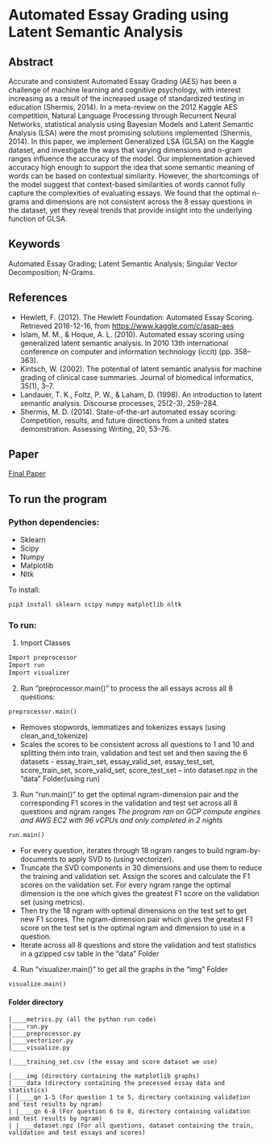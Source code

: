 # Automated Essay Grading using Latent Semantic Analysis

## Abstract

Accurate and consistent Automated Essay Grading (AES) has been a challenge of machine learning and cognitive psychology, 
with interest increasing as a result of the increased usage of standardized testing in education (Shermis, 2014). 
In a meta-review on the 2012 Kaggle AES competition, Natural Language Processing through Recurrent Neural Networks, 
statistical analysis using Bayesian Models and Latent Semantic Analysis (LSA) were the most promising solutions 
implemented (Shermis, 2014). In this paper, we implement Generalized LSA (GLSA) on the Kaggle dataset, 
and investigate the ways that varying dimensions and n-gram ranges influence the accuracy of the model. 
Our implementation achieved accuracy high enough to support the idea that some semantic meaning of words 
can be based on contextual similarity. However, the shortcomings of the model suggest that context-based similarities 
of words cannot fully capture the complexities of evaluating essays. We found that the optimal n-grams and dimensions 
are not consistent across the 8 essay questions in the dataset, yet they reveal trends that provide insight into the 
underlying function of GLSA.

## Keywords
Automated Essay Grading; Latent Semantic Analysis; Singular Vector Decomposition; N-Grams.

## References
* Hewlett, F. (2012). The Hewlett Foundation: Automated Essay Scoring. Retrieved 2018-12-16, from https://www.kaggle.com/c/asap-aes
* Islam, M. M., & Hoque, A. L. (2010). Automated essay scoring using generalized latent semantic analysis. In 2010 13th international conference on computer and information technology (iccit) (pp. 358–363).
* Kintsch, W. (2002). The potential of latent semantic analysis for machine grading of clinical case summaries. Journal of biomedical informatics, 35(1), 3–7.
* Landauer, T. K., Foltz, P. W., & Laham, D. (1998). An introduction to latent semantic analysis. Discourse processes, 25(2-3), 259–284.
* Shermis, M. D. (2014). State-of-the-art automated essay scoring: Competition, results, and future directions from a united states demonstration. Assessing Writing, 20, 53–76.

## Paper
[Final Paper](AES_paper.pdf)

## To run the program

### Python dependencies:

* Sklearn
* Scipy
* Numpy
* Matplotlib
* Nltk

To install:

```python
pip3 install sklearn scipy numpy matplotlib nltk
```
### To run:

1. Import Classes

```python
Import preprocessor
Import run
Import visualizer
```

2.	Run “preprocessor.main()” to process the all essays across all 8 questions:
```python
preprocessor.main()
```
*	Removes stopwords, lemmatizes and tokenizes essays (using clean_and_tokenize)
*	Scales the scores to be consistent across all questions to 1 and 10 and splitting them into train, validation and test set and then saving the 6 datasets - essay_train_set, essay_valid_set, essay_test_set, score_train_set, score_valid_set, score_test_set – into dataset.npz in the “data” Folder(using run)

3.	Run “run.main()” to get the optimal ngram-dimension pair and the corresponding F1 scores in the validation and test set across all 8 questions and ngram ranges
*The program ran on GCP compute engines and AWS EC2 with 96 vCPUs and only completed in 2 nights*
```python
run.main()
```
*	For every question, iterates through 18 ngram ranges to build ngram-by-documents to apply SVD to (using vectorizer).
*	Truncate the SVD components in 30 dimensions and use them to reduce the training and validation set. Assign the scores and calculate the F1 scores on the validation set. For every ngram range the optimal dimension is the one which gives the greatest F1 score on the validation set (using metrics).
*	Then try the 18 ngram with optimal dimensions on the test set to get new F1 scores. The ngram-dimension pair which gives the greatest F1 score on the test set is the optimal ngram and dimension to use in a question. 
*	Iterate across all 8 questions and store the validation and test statistics in a gzipped csv table in the “data” Folder

4.	Run “visualizer.main()” to get all the graphs in the “img” Folder
```python
visualize.main()
```

#### Folder directory

```
|____metrics.py (all the python run code)
|____run.py
|____preprocessor.py
|____vectorizer.py
|____visualize.py

|____training_set.csv (the essay and score dataset we use)

|____img (directory containing the matplotlib graphs)
|____data (directory containing the processed essay data and statistics)
| |____qn 1-5 (For question 1 to 5, directory containing validation and test results by ngram)
| |____qn 6-8 (For question 6 to 8, directory containing validation and test results by ngram)
| |____dataset.npz (For all questions, dataset containing the train, validation and test essays and scores)
```